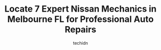 ---
layout: ampstory
image: https://images.unsplash.com/photo-1604755948429-a463f1d43c45?ixlib=rb-4.0.3&ixid=MnwxMjA3fDB8MHxwaG90by1wYWdlfHx8fGVufDB8fHx8&auto=format&fit=crop&w=640&h=853&q=80
author: techidn
featured: false
description: Searching for the finest Nissan Mechanic in Melbourne FL, USA? Look no further than the 7 best Nissan Mechanic in the area, where youll find a team of highly qualified professionals ready t
title: Locate 7 Expert Nissan Mechanics in Melbourne FL for Professional Auto Repairs
cover:
   title: Locate 7 Expert Nissan Mechanics in Melbourne FL for Professional Auto Repairs
   subtitle: Rickpate
   background: https://images.unsplash.com/photo-1604755948429-a463f1d43c45?ixlib=rb-4.0.3&ixid=MnwxMjA3fDB8MHxwaG90by1wYWdlfHx8fGVufDB8fHx8&auto=format&fit=crop&w=640&h=853&q=80

pages: 
 - layout: thirds
   top: <h1>#1 Richs Auto Technology Services, LLC.</h1>
   bottom: "<p>These guys are the best. By far the most curtious and educated group Ive ever brought my vehicles too. Cody is top notch and so nice. Craig worked on my car and actually</p>"
   background: https://www.knot35.com/toplist/wp-content/uploads/2023/06/best-nissan-mechanic-1-in-melbourne-fl-1685831738.jpeg
   backgroundblur: true
 - layout: thirds
   top: <h1>#2 Assured Auto Works - Auto Repair Service for Honda, Acura, Toyota, Subaru and Lexus Vehicles in Melbourne FL</h1>
   bottom: "<p>4451 Enterprise Ct Suite N, Melbourne, FL 32934, United States</p>"
   background: https://www.knot35.com/toplist/wp-content/uploads/2023/06/best-nissan-mechanic-2-in-melbourne-fl-1685831739.png
   cta:
      link: https://www.knot35.com/toplist/locate-7-expert-nissan-mechanics-in-melbourne-fl-for-professional-auto-repairs/
      text: Locate 7 Expert Nissan Mechanics in Melbourne FL for Professional Auto Repairs
 - layout: thirds
   top: <h1>#3 Toyota of Melbourne Service Center</h1>
   bottom: "<p>24 N Harbor City Blvd, Melbourne, FL 32935, United States</p>"
   background: https://www.knot35.com/toplist/wp-content/uploads/2023/06/best-nissan-mechanic-3-in-melbourne-fl-1685831741.jpeg
   cta:
      link: https://www.knot35.com/toplist/locate-7-expert-nissan-mechanics-in-melbourne-fl-for-professional-auto-repairs/
      text: Locate 7 Expert Nissan Mechanics in Melbourne FL for Professional Auto Repairs
 - layout: thirds
   top: <h1>#4 SONNYS AUTOMOTIVE SERVICE CENTER</h1>
   bottom: "<p>2060 N Wickham Rd, Melbourne, FL 32935, United States</p>"
   background: https://images.unsplash.com/photo-1632260260864-caf7fde5ec36?ixlib=rb-4.0.3&ixid=MnwxMjA3fDB8MHxwaG90by1wYWdlfHx8fGVufDB8fHx8&auto=format&fit=crop&w=640&h=853&q=80
   cta:
      link: https://www.knot35.com/toplist/locate-7-expert-nissan-mechanics-in-melbourne-fl-for-professional-auto-repairs/
      text: Locate 7 Expert Nissan Mechanics in Melbourne FL for Professional Auto Repairs
 - layout: thirds
   top: <h1>#5 Melbourne Motorsports</h1>
   bottom: "<p>7622 Ellis Rd, Melbourne, FL 32904, United States</p>"
   background: https://images.unsplash.com/photo-1488554378835-f7acf46e6c98?ixlib=rb-4.0.3&ixid=MnwxMjA3fDB8MHxwaG90by1wYWdlfHx8fGVufDB8fHx8&auto=format&fit=crop&w=640&h=853&q=80
   cta:
      link: https://www.knot35.com/toplist/locate-7-expert-nissan-mechanics-in-melbourne-fl-for-professional-auto-repairs/
      text: Locate 7 Expert Nissan Mechanics in Melbourne FL for Professional Auto Repairs
 - layout: thirds
   top: <h1>#6 Steve and Sons Auto Repair</h1>
   bottom: "<p>1402 Cypress Ave, Melbourne, FL 32935, United States</p>"
   background: https://images.unsplash.com/photo-1615749413727-825b59a857b5?ixlib=rb-4.0.3&ixid=MnwxMjA3fDB8MHxwaG90by1wYWdlfHx8fGVufDB8fHx8&auto=format&fit=crop&w=640&h=853&q=80
   cta:
      link: https://www.knot35.com/toplist/locate-7-expert-nissan-mechanics-in-melbourne-fl-for-professional-auto-repairs/
      text: Locate 7 Expert Nissan Mechanics in Melbourne FL for Professional Auto Repairs
 - layout: thirds
   top: <h1>#7 Foreign Car Clinic</h1>
   bottom: "<p>2101 Aurora Rd, Melbourne, FL 32935, United States</p>"
   background: https://plus.unsplash.com/premium_photo-1664640458616-3c74f8cb4589?ixlib=rb-4.0.3&ixid=MnwxMjA3fDB8MHxwaG90by1wYWdlfHx8fGVufDB8fHx8&auto=format&fit=crop&w=640&h=853&q=80
   cta:
      link: https://www.knot35.com/toplist/locate-7-expert-nissan-mechanics-in-melbourne-fl-for-professional-auto-repairs/
      text: Locate 7 Expert Nissan Mechanics in Melbourne FL for Professional Auto Repairs
 - layout: thirds
   middle: Continue reading...
   background: https://images.unsplash.com/photo-1510906594845-bc082582c8cc?ixlib=rb-4.0.3&ixid=MnwxMjA3fDB8MHxwaG90by1wYWdlfHx8fGVufDB8fHx8&auto=format&fit=crop&w=640&h=853&q=80
   cta:
      link: https://www.knot35.com/toplist/locate-7-expert-nissan-mechanics-in-melbourne-fl-for-professional-auto-repairs/
      text: Locate 7 Expert Nissan Mechanics in Melbourne FL for Professional Auto Repairs
      
---